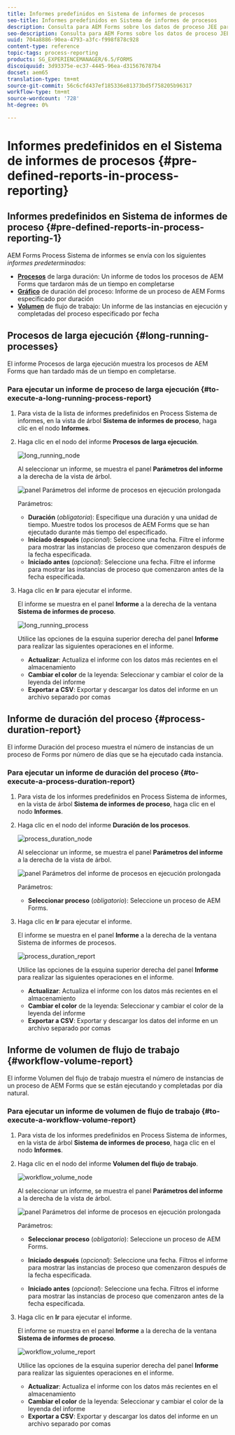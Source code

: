 ```yaml
---
title: Informes predefinidos en Sistema de informes de procesos
seo-title: Informes predefinidos en Sistema de informes de procesos
description: Consulta para AEM Forms sobre los datos de proceso JEE para crear informes sobre procesos de larga ejecución, duración del proceso y volumen del flujo de trabajo
seo-description: Consulta para AEM Forms sobre los datos de proceso JEE para crear informes sobre procesos de larga ejecución, duración del proceso y volumen del flujo de trabajo
uuid: 704a8886-90ea-4793-a3fc-f998f878c928
content-type: reference
topic-tags: process-reporting
products: SG_EXPERIENCEMANAGER/6.5/FORMS
discoiquuid: 3d93375e-ec37-4445-96ea-d315676787b4
docset: aem65
translation-type: tm+mt
source-git-commit: 56c6cfd437ef185336e81373bd5f758205b96317
workflow-type: tm+mt
source-wordcount: '728'
ht-degree: 0%

---
```



# Informes predefinidos en el Sistema de informes de procesos {#pre-defined-reports-in-process-reporting}

## Informes predefinidos en Sistema de informes de proceso {#pre-defined-reports-in-process-reporting-1}

AEM Forms Process Sistema de informes se envía con los siguientes *informes predeterminados*:

* **[Procesos](#long-running-processes)** de larga duración: Un informe de todos los procesos de AEM Forms que tardaron más de un tiempo en completarse
* **[Gráfico](#process-duration-report)** de duración del proceso: Informe de un proceso de AEM Forms especificado por duración
* **[Volumen](#workflow-volume-report)** de flujo de trabajo: Un informe de las instancias en ejecución y completadas del proceso especificado por fecha

## Procesos de larga ejecución {#long-running-processes}

El informe Procesos de larga ejecución muestra los procesos de AEM Forms que han tardado más de un tiempo en completarse.

### Para ejecutar un informe de proceso de larga ejecución {#to-execute-a-long-running-process-report}

1. Para vista de la lista de informes predefinidos en Process Sistema de informes, en la vista de árbol **Sistema de informes de proceso**, haga clic en el nodo **Informes**.
1. Haga clic en el nodo del informe **Procesos de larga ejecución**.

   ![long_running_node](assets/long_running_node.png)

   Al seleccionar un informe, se muestra el panel **Parámetros del informe** a la derecha de la vista de árbol.

   ![panel Parámetros del informe de procesos en ejecución prolongada](assets/report_parameters_panel.png)

   Parámetros:

   * **Duración**  (*obligatoria*): Especifique una duración y una unidad de tiempo. Muestre todos los procesos de AEM Forms que se han ejecutado durante más tiempo del especificado.
   * **Iniciado después**  (*opcional*): Seleccione una fecha. Filtre el informe para mostrar las instancias de proceso que comenzaron después de la fecha especificada.
   * **Iniciado antes**  (*opcional*): Seleccione una fecha. Filtre el informe para mostrar las instancias de proceso que comenzaron antes de la fecha especificada.

1. Haga clic en **Ir** para ejecutar el informe.

   El informe se muestra en el panel **Informe** a la derecha de la ventana **Sistema de informes de proceso**.

   ![long_running_process](assets/long_running_processes.png)

   Utilice las opciones de la esquina superior derecha del panel **Informe** para realizar las siguientes operaciones en el informe.

   * **Actualizar**: Actualiza el informe con los datos más recientes en el almacenamiento
   * **Cambiar el color** de la leyenda: Seleccionar y cambiar el color de la leyenda del informe
   * **Exportar a CSV**: Exportar y descargar los datos del informe en un archivo separado por comas

## Informe de duración del proceso {#process-duration-report}

El informe Duración del proceso muestra el número de instancias de un proceso de Forms por número de días que se ha ejecutado cada instancia.

### Para ejecutar un informe de duración del proceso {#to-execute-a-process-duration-report}

1. Para vista de los informes predefinidos en Process Sistema de informes, en la vista de árbol **Sistema de informes de proceso**, haga clic en el nodo **Informes**.
1. Haga clic en el nodo del informe **Duración de los procesos**.

   ![process_duration_node](assets/process_duration_node.png)

   Al seleccionar un informe, se muestra el panel **Parámetros del informe** a la derecha de la vista de árbol.

   ![panel Parámetros del informe de procesos en ejecución prolongada](assets/process_duration_params.png)

   Parámetros:

   * **Seleccionar proceso**  (*obligatorio*): Seleccione un proceso de AEM Forms.

1. Haga clic en **Ir** para ejecutar el informe.

   El informe se muestra en el panel **Informe** a la derecha de la ventana Sistema de informes de procesos.

   ![process_duration_report](assets/process_duration_report.png)

   Utilice las opciones de la esquina superior derecha del panel **Informe** para realizar las siguientes operaciones en el informe.

   * **Actualizar**: Actualiza el informe con los datos más recientes en el almacenamiento
   * **Cambiar el color** de la leyenda: Seleccionar y cambiar el color de la leyenda del informe
   * **Exportar a CSV**: Exportar y descargar los datos del informe en un archivo separado por comas

## Informe de volumen de flujo de trabajo {#workflow-volume-report}

El informe Volumen del flujo de trabajo muestra el número de instancias de un proceso de AEM Forms que se están ejecutando y completadas por día natural.

### Para ejecutar un informe de volumen de flujo de trabajo {#to-execute-a-workflow-volume-report}

1. Para vista de los informes predefinidos en Process Sistema de informes, en la vista de árbol **Sistema de informes de proceso**, haga clic en el nodo **Informes**.
1. Haga clic en el nodo del informe **Volumen del flujo de trabajo**.

   ![workflow_volume_node](assets/workflow_volume_node.png)

   Al seleccionar un informe, se muestra el panel **Parámetros del informe** a la derecha de la vista de árbol.

   ![panel Parámetros del informe de procesos en ejecución prolongada](assets/workflow_volume_params.png)

   Parámetros:

   * **Seleccionar proceso**  (*obligatorio*): Seleccione un proceso de AEM Forms.

   * **Iniciado después**  (*opcional*): Seleccione una fecha. Filtros el informe para mostrar las instancias de proceso que comenzaron después de la fecha especificada.

   * **Iniciado antes**  (*opcional*): Seleccione una fecha. Filtros el informe para mostrar las instancias de proceso que comenzaron antes de la fecha especificada.

1. Haga clic en **Ir** para ejecutar el informe.

   El informe se muestra en el panel **Informe** a la derecha de la ventana **Sistema de informes de proceso**.

   ![workflow_volume_report](assets/workflow_volume_report.png)

   Utilice las opciones de la esquina superior derecha del panel **Informe** para realizar las siguientes operaciones en el informe.

   * **Actualizar**: Actualiza el informe con los datos más recientes en el almacenamiento
   * **Cambiar el color** de la leyenda: Seleccionar y cambiar el color de la leyenda del informe
   * **Exportar a CSV**: Exportar y descargar los datos del informe en un archivo separado por comas
